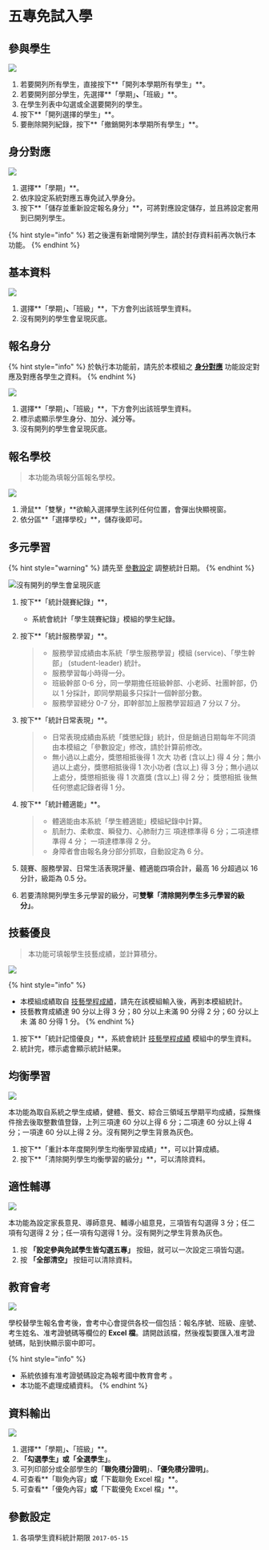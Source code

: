 # 五專免試入學

## 參與學生

![](../.gitbook/assets/stud-list.png)

1. 若要開列所有學生，直接按下**「開列本學期所有學生」**。
2. 若要開列部分學生，先選擇**「學期」**、**「班級」**。
3. 在學生列表中勾選或全選要開列的學生。
4. 按下**「開列選擇的學生」**。
5. 要刪除開列紀錄，按下**「撤銷開列本學期所有學生」**。

## 身分對應

![](../.gitbook/assets/kind-mirror.png)

1. 選擇**「學期」**。
2. 依序設定系統對應五專免試入學身分。
3. 按下**「儲存並重新設定報名身分」**，可將對應設定儲存，並且將設定套用到已開列學生。

{% hint style="info" %}
若之後還有新增開列學生，請於封存資料前再次執行本功能。
{% endhint %}

## 基本資料

![](../.gitbook/assets/stud-data%20%281%29.png)

1. 選擇**「學期」**、**「班級」**，下方會列出該班學生資料。
2. 沒有開列的學生會呈現灰底。

## 報名身分

{% hint style="info" %}
於執行本功能前，請先於本模組之 [**身分對應**](wu-mian-ru.md#shen-fen) 功能設定對應及對應各學生之資料。
{% endhint %}

![](../.gitbook/assets/stud-kind.png)

1. 選擇**「學期」**、**「班級」**，下方會列出該班學生資料。
2. 標示處顯示學生身分、加分、減分等。
3. 沒有開列的學生會呈現灰底。

## 報名學校

> 本功能為填報分區報名學校。

![](../.gitbook/assets/sign-school1.png)

1. 滑鼠**「雙擊」**欲輸入選擇學生該列任何位置，會彈出快顯視窗。
2. 依分區**「選擇學校」**，儲存後即可。

## 多元學習

{% hint style="warning" %}
請先至 [參數設定](wu-mian-ru.md#ding) 調整統計日期。
{% endhint %}

![&#x6C92;&#x6709;&#x958B;&#x5217;&#x7684;&#x5B78;&#x751F;&#x6703;&#x5448;&#x73FE;&#x7070;&#x5E95;](../.gitbook/assets/multi-learn.png)

1. 按下**「統計競賽紀錄」**，
   * 系統會統計「學生競賽紀錄」模組的學生紀錄。
2. 按下**「統計服務學習」**。

   > * 服務學習成績由本系統「學生服務學習」模組 \(service\)、「學生幹部」 \(student-leader\) 統計。
   > * 服務學習每小時得一分。
   > * 班級幹部 0-6 分，同一學期擔任班級幹部、小老師、社團幹部，仍以 1 分採計，即同學期最多只採計一個幹部分數。
   > * 服務學習總分 0-7 分，即幹部加上服務學習超過 7 分以 7 分。

3. 按下**「統計日常表現」**。

   > * 日常表現成績由系統「獎懲紀錄」統計，但是銷過日期每年不同須由本模組之「參數設定」修改，請於計算前修改。
   > * 無小過以上處分，獎懲相抵後得 1 次大 功者 \(含以上\) 得 4 分；無小過以上處分，獎懲相抵後得 1 次小功者 \(含以上\) 得 3 分；無小過以上處分，獎懲相抵後 得 1 次嘉獎 \(含以上\) 得 2 分； 獎懲相抵 後無任何懲處記錄者得 1 分。

4. 按下**「統計體適能」**。

   > * 體適能由本系統「學生體適能」模組紀錄中計算。
   > * 肌耐力、柔軟度、瞬發力、心肺耐力三 項達標準得 6 分；二項達標準得 4 分； 一項達標準得 2 分。
   > * 身障者會由報名身分部分抓取，自動設定為 6 分。

5. 競賽、服務學習、日常生活表現評量、體適能四項合計，最高 16 分超過以 16 分計，級距為 0.5 分。
6. 若要清除開列學生多元學習的級分，可**雙擊「清除開列學生多元學習的級分」**。

## 技藝優良

> 本功能可填報學生技藝成績，並計算積分。

![](../.gitbook/assets/particular1%20%281%29.png)

{% hint style="info" %}
* 本模組成績取自 [技藝學程成績](ji-cheng-cheng.md)，請先在該模組輸入後，再到本模組統計。
* 技藝教育成績達 90 分以上得 3 分；80 分以上未滿 90 分得 2 分；60 分以上未 滿 80 分得 1 分。
{% endhint %}

1. 按下**「統計記憶優良」**，系統會統計 [技藝學程成績](ji-cheng-cheng.md) 模組中的學生資料。
2. 統計完，標示處會顯示統計結果。

## 均衡學習

![](../.gitbook/assets/balance-learn.png)

本功能為取自系統之學生成績，健體、藝文、綜合三領域五學期平均成績，採無條件捨去後取整數值登錄，上列三項達 60 分以上得 6 分；二項達 60 分以上得 4 分；一項達 60 分以上得 2 分。沒有開列之學生背景為灰色。

1. 按下**「重計本年度開列學生均衡學習成績」**，可以計算成績。
2. 按下**「清除開列學生均衡學習的級分」**，可以清除資料。

## 適性輔導

![](../.gitbook/assets/guidance.png)

本功能為設定家長意見、導師意見、輔導小組意見，三項皆有勾選得 3 分；任二項有勾選得 2 分；任一項有勾選得 1 分。沒有開列之學生背景為灰色。

1. 按 **「設定參與免試學生皆勾選五專」** 按鈕，就可以一次設定三項皆勾選。
2. 按 **「全部清空」** 按鈕可以清除資料。 

## 教育會考

![](../.gitbook/assets/exam.png)

學校替學生報名會考後，會考中心會提供各校一個包括：報名序號、班級、座號、考生姓名、准考證號碼等欄位的 **Excel 檔**。請開啟該檔，然後複製要匯入准考證號碼，貼到快顯示窗中即可。

{% hint style="info" %}
* 系統依據有准考證號碼設定為報考國中教育會考 。
* 本功能不處理成績資料。
{% endhint %}

## 資料輸出

![](../.gitbook/assets/output.png)

1. 選擇**「學期」**、**「班級」**。
2. **「勾選學生」**或**「全選學生」**。
3. 可列印部分或全部學生的「**聯免積分證明**」、**「優免積分證明」**。
4. 可查看**「聯免內容」**或**「下載聯免 Excel 檔」**。
5. 可查看**「優免內容」**或**「下載優免 Excel 檔」**。

## 參數設定

1. 各項學生資料統計期限 `2017-05-15`

